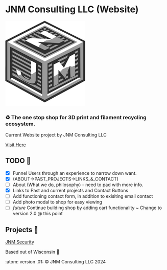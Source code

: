 # JNM Consulting LLC (Website)
<img src="images/JNMlogo-alpha.PNG" height="auto" width="250px"/>

 ### :recycle: The one stop shop for 3D print and filament recycling ecosystem.

Current Website project by JNM Consulting LLC

[Visit Here](https://jnmconsulting.org)

## TODO :memo:
 - [x] Funnel Users through an experience to narrow down want.
 - [x] (ABOUT->PAST_PROJECTS->LINKS_&_CONTACT)
 - [ ] About (What we do, philosophy) - need to pad with more info.
 - [x] Links to Past and current projects and Contact Buttons
 - [ ] Add functioning contact form, in addition to exisiting email contact
 - [ ] Add photo modal to shop for easy viewing
 - [ ] *future* Continue building shop by adding cart functionality ~ Change to version 2.0 @ this point

## Projects :open_file_folder:
[JNM Security](https://www.jnmsecurity.com)


Based out of Wisconsin :cheese:

:atom: version .01: &copy; JNM Consulting LLC 2024
